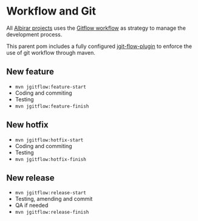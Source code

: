 # Workflow and Git

All [Albirar projects](https://albirar.cat "albirar") uses the [Gitflow workflow](https://www.atlassian.com/git/tutorials/comparing-workflows/gitflow-workflow "GitFlow workflow") as strategy to manage the development process.

This parent pom includes a fully configured [jgit-flow-plugin](https://bitbucket.org/atlassian/jgit-flow/wiki/Home "jgit-flow plugin") to enforce the use of git workflow through maven.

## New feature

* `mvn jgitflow:feature-start`
* Coding and commiting
* Testing
* `mvn jgitflow:feature-finish`

## New hotfix

* `mvn jgitflow:hotfix-start`
* Coding and commiting
* Testing
* `mvn jgitflow:hotfix-finish`

## New release

* `mvn jgitflow:release-start`
* Testing, amending and commit
* QA if needed
* `mvn jgitflow:release-finish`

